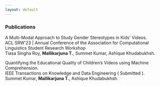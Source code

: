 ```yaml
---
layout: default
---
```


### Publications 

<span class='paper-title'>A Multi-Modal Approach to Study Gender Stereotypes in Kids’ Videos. </span>\
ACL SRW'23 | Annual Conference of the Association for Computational Linguistics Student Research Workshop \
Tiasa Singha Roy, **Mallikarjuna T.**, Summet Kumar, Ashique Khudabukhsh. 

<span class='paper-title'>Quantifying the Educational Quality of Children’s Videos using Machine Comprehension.</span>\
IEEE Transactions on Knowledge and Data Engineering ( Submitted ). \
Summet Kumar, **Mallikarjuna T.**, Ashique Khudabukhsh. 
